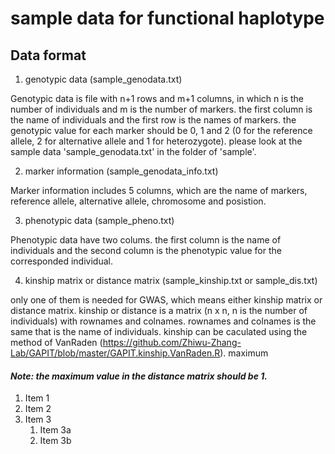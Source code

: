 # sample data for functional haplotype

## Data format

1.  genotypic data (sample_genodata.txt)

Genotypic data is file with n+1 rows and m+1 columns, in which n is the number of individuals and m is the number of markers.
the first column is the name of individuals and the first row is the names of markers.
the genotypic value for each marker should be 0, 1 and 2 (0 for the reference allele, 2 for alternative allele and 1 for heterozygote). please look at the sample data 'sample_genodata.txt' in the folder of 'sample'.

2.  marker information (sample_genodata_info.txt)

Marker information includes 5 columns, which are the name of markers, reference allele, alternative allele, chromosome and posistion.

3.  phenotypic data (sample_pheno.txt)

Phenotypic data have two colums. the first column is the name of individuals and the second column is the phenotypic value for the corresponded individual.

4.  kinship matrix or distance matrix (sample_kinship.txt or sample_dis.txt)

only one of them is needed for GWAS, which means either kinship matrix or distance matrix.
kinship or distance is a matrix (n x n, n is the number of individuals) with rownames and colnames. rownames and colnames is the same that is the name of individuals. kinship can be caculated using the method of VanRaden (https://github.com/Zhiwu-Zhang-Lab/GAPIT/blob/master/GAPIT.kinship.VanRaden.R). 
maximum
#### *Note: the maximum value in the distance matrix should be 1.*
1. Item 1
1. Item 2
1. Item 3
   1. Item 3a
   1. Item 3b
